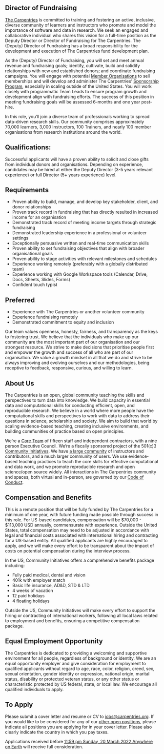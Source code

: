 ## Director of Fundraising
[The Carpentries](http://carpentries.org/) is committed to training and fostering an active, inclusive, diverse community of learners and instructors who promote and model the importance of software and data in research. We seek an engaged and collaborative individual who shares this vision for a full-time position as the Deputy Director or Director of Fundraising for The Carpentries. The (Deputy) Director of Fundraising has a broad responsibility for the development and execution of The Carpentries fund development plan. 

As the (Deputy) Director of Fundraising, you will set and meet annual revenue and fundraising goals; identify, cultivate, build and solidify relationships with new and established donors; and coordinate fundraising campaigns. You will engage with potential [Member Organisations](https://carpentries.org/membership/) to sell memberships and will develop and administer The Carpentries’ [Sponsorship Program](https://carpentries.org/sponsorship/), especially in scaling outside of the United States. You will work closely with programmatic Team Leads to ensure program growth and development align with fundraising efforts. The success of this position in meeting fundraising goals will be assessed 6-months and one year post-hire.

In this role, you’ll join a diverse team of professionals working to spread data-driven research skills. Our community comprises approximately 70,000 learners, 3,000 Instructors, 100 Trainers, and nearly 100 member organisations from research institutions around the world.

## Qualifications:
Successful applicants will have a proven ability to solicit and close gifts from individual donors and organisations. Depending on experience, candidates may be hired at either the Deputy Director (3-5 years relevant experience) or full Director (5+ years experience) level. 

## Requirements
- Proven ability to build, manage, and develop key stakeholder, client, and donor relationships
- Proven track record in fundraising that has directly resulted in increased income for an organisation
- Demonstrated track record of meeting income targets through strategic fundraising
- Demonstrated leadership experience in a professional or volunteer settings
- Exceptionally persuasive written and real-time communication skills
- Proven ability to set fundraising objectives that align with broader organisational goals
- Proven ability to stage activities with relevant milestones and schedules
- Experience working remotely (preferably with a globally distributed team)
- Experience working with Google Workspace tools (Calendar, Drive, Docs, Sheets, Slides, Forms)
- Confident touch typist

## Preferred
- Experience with The Carpentries or another volunteer community
- Experience fundraising remotely
- Demonstrated commitment to equity and inclusion 

Our team values openness, honesty, fairness, and transparency as the keys to fostering trust. We believe that the individuals who make up our community are the most important part of our organisation and our strongest resource. We strive to make decisions that prioritise people first and empower the growth and success of all who are part of our organisation. We value a growth mindset in all that we do and strive to be always improving and evolving ourselves and our methodologies, being receptive to feedback, responsive, curious, and willing to learn.

## About Us
The Carpentries is an open, global community teaching the skills and perspectives to turn data into knowledge. We build capacity in essential data and computational skills for conducting efficient, open, and reproducible research. We believe in a world where more people have the computational skills and perspectives to work with data to address their questions in science, scholarship and society. We aim to build that world by scaling evidence-based teaching, creating inclusive environments, and building communities of practice based on open principles. 

We’re a [Core Team](https://carpentries.org/team/) of fifteen staff and independent contractors, with a nine person Executive Council. We’re a fiscally sponsored project of the 501(c)3 [Community Initiatives](http://communityin.org/). We have [a large community](https://carpentries.org/instructors-map/) of instructors and contributors, and a much larger community of users. We use evidence-based teaching practices to teach the core skills for effective computational and data work, and we promote reproducible research and open science/open source widely. All interactions in The Carpentries community and spaces, both virtual and in-person, are governed by our [Code of Conduct](https://docs.carpentries.org/topic_folders/policies/code-of-conduct.html#code-of-conduct-detailed-view).

## Compensation and Benefits
This is a remote position that will be fully funded by The Carpentries for a minimum of one year, with future funding made possible through success in this role. For US-based candidates, compensation will be $70,000 - $113,000 USD annually, commensurate with experience. Outside the United States, total compensation may need to be adjusted in accordance with legal and financial costs associated with international hiring and contracting for a US-based entity. All qualified applicants are highly encouraged to apply, and we will make every effort to be transparent about the impact of costs on potential compensation during the interview process.

In the US, Community Initiatives offers a comprehensive benefits package including:
- Fully paid medical, dental and vision
- 401k with employer match
- Basic life insurance, AD&D, STD & LTD
- 4 weeks of vacation
- 12 paid holidays
- 4 floating holidays

Outside the US, Community Initiatives will make every effort to support the hiring or contracting of international workers, following all local laws related to employment and benefits, ensuring a competitive compensation package.

## Equal Employment Opportunity
The Carpentries is dedicated to providing a welcoming and supportive environment for all people, regardless of background or identity. We are an equal opportunity employer and give consideration for employment to qualified applicants without regard to age, race, color, religion, creed, sex, sexual orientation, gender identity or expression, national origin, marital status, disability or protected veteran status, or any other status or characteristic protected by US federal, state, or local law. We encourage all qualified individuals to apply.

## To Apply
Please submit a cover letter and resume or CV to jobs@carpentries.org. If you would like to be considered for any of our [other open positions](http://carpentries.org/jobs), please indicate all positions you are applying for in your cover letter. Please also clearly indicate the country in which you pay taxes.

Applications received before [11:59 pm Sunday, 20 March 2022 Anywhere on Earth](https://www.timeanddate.com/worldclock/fixedtime.html?iso=20220320T2359) will receive full consideration.
